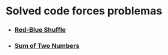 # Solved code forces problemas #

- ### [Red-Blue Shuffle](https://github.com/dgpluks/problemas_resolvidos/tree/main/codeforce/Red-Blue%20Shuffle)
- ### [Sum of Two Numbers](https://github.com/dgpluks/problemas_resolvidos/tree/main/codeforce/Sum%20of%20Two%20Numbers)
